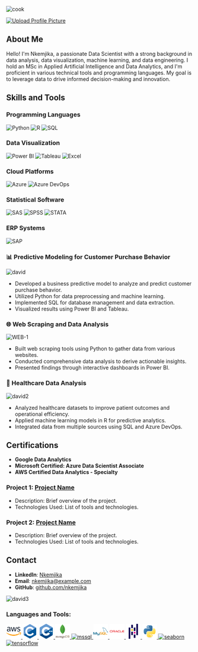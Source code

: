 

![cook](https://github.com/nkemdata/abc/assets/119932254/03a8f689-80a0-45e1-afad-974b2a73bdda)


[![Upload Profile Picture](https://img.shields.io/badge/Upload%20Profile%20Picture-blue?style=for-the-badge)](https://github.com/yourusername/yourrepository/upload/main)


## About Me
Hello! I'm Nkemjika, a passionate Data Scientist with a strong background in data analysis, data visualization, machine learning, and data engineering. I hold an MSc in Applied Artificial Intelligence and Data Analytics, and I'm proficient in various technical tools and programming languages. My goal is to leverage data to drive informed decision-making and innovation.

## Skills and Tools
### Programming Languages
![Python](https://img.shields.io/badge/Python-3776AB?style=for-the-badge&logo=python&logoColor=white)
![R](https://img.shields.io/badge/R-276DC3?style=for-the-badge&logo=r&logoColor=white)
![SQL](https://img.shields.io/badge/SQL-4479A1?style=for-the-badge&logo=postgresql&logoColor=white)

### Data Visualization
![Power BI](https://img.shields.io/badge/Power%20BI-F2C811?style=for-the-badge&logo=power%20bi&logoColor=black)
![Tableau](https://img.shields.io/badge/Tableau-E97627?style=for-the-badge&logo=tableau&logoColor=white)
![Excel](https://img.shields.io/badge/Excel-217346?style=for-the-badge&logo=microsoft%20excel&logoColor=white)

### Cloud Platforms
![Azure](https://img.shields.io/badge/Azure-0078D4?style=for-the-badge&logo=microsoft%20azure&logoColor=white)
![Azure DevOps](https://img.shields.io/badge/Azure%20DevOps-0078D4?style=for-the-badge&logo=azure%20devops&logoColor=white)

### Statistical Software
![SAS](https://img.shields.io/badge/SAS-B8385A?style=for-the-badge&logo=sas&logoColor=white)
![SPSS](https://img.shields.io/badge/SPSS-1C4E80?style=for-the-badge&logo=ibm&logoColor=white)
![STATA](https://img.shields.io/badge/STATA-1C4E80?style=for-the-badge&logo=stata&logoColor=white)

### ERP Systems
![SAP](https://img.shields.io/badge/SAP-0FAAFF?style=for-the-badge&logo=sap&logoColor=white)



### 📊 Predictive Modeling for Customer Purchase Behavior
![david](https://github.com/nkemdata/portfolio/assets/119932254/cad00b29-be74-4660-8692-594bdb356d80)
- Developed a business predictive model to analyze and predict customer purchase behavior.
- Utilized Python for data preprocessing and machine learning.
- Implemented SQL for database management and data extraction.
- Visualized results using Power BI and Tableau.

### 🌐 Web Scraping and Data Analysis
![WEB-1](https://github.com/nkemdata/portfolio/assets/119932254/a4f7d915-0229-4828-ac91-62cd32875174)
- Built web scraping tools using Python to gather data from various websites.
- Conducted comprehensive data analysis to derive actionable insights.
- Presented findings through interactive dashboards in Power BI.

### 🏥 Healthcare Data Analysis
![david2](https://github.com/nkemdata/portfolio/assets/119932254/bd83f67a-64b6-477b-b6f2-72c5d8272fed)
- Analyzed healthcare datasets to improve patient outcomes and operational efficiency.
- Applied machine learning models in R for predictive analytics.
- Integrated data from multiple sources using SQL and Azure DevOps.

## Certifications

- **Google Data Analytics**
- **Microsoft Certified: Azure Data Scientist Associate**
- **AWS Certified Data Analytics - Specialty**

### Project 1: [Project Name](link)
- Description: Brief overview of the project.
- Technologies Used: List of tools and technologies.

### Project 2: [Project Name](link)
- Description: Brief overview of the project.
- Technologies Used: List of tools and technologies.

## Contact
- **LinkedIn**: [Nkemjika](https://www.linkedin.com/in/nkemjika)
- **Email**: [nkemjika@example.com](nwanebu.nkemjikai@gmail..com)
- **GitHub**: [github.com/nkemjika](https://github.com/nkemjika)

![david3](https://github.com/nkemdata/portfolio/assets/119932254/a9689909-f7fa-44c7-982a-6de72ecd1de2)


<p align="left">
</p>

<h3 align="left">Languages and Tools:</h3>
<p align="left"> <a href="https://aws.amazon.com" target="_blank" rel="noreferrer"> <img src="https://raw.githubusercontent.com/devicons/devicon/master/icons/amazonwebservices/amazonwebservices-original-wordmark.svg" alt="aws" width="40" height="40"/> </a> <a href="https://www.cprogramming.com/" target="_blank" rel="noreferrer"> <img src="https://raw.githubusercontent.com/devicons/devicon/master/icons/c/c-original.svg" alt="c" width="40" height="40"/> </a> <a href="https://www.w3schools.com/cpp/" target="_blank" rel="noreferrer"> <img src="https://raw.githubusercontent.com/devicons/devicon/master/icons/cplusplus/cplusplus-original.svg" alt="cplusplus" width="40" height="40"/> </a> <a href="https://www.mongodb.com/" target="_blank" rel="noreferrer"> <img src="https://raw.githubusercontent.com/devicons/devicon/master/icons/mongodb/mongodb-original-wordmark.svg" alt="mongodb" width="40" height="40"/> </a> <a href="https://www.microsoft.com/en-us/sql-server" target="_blank" rel="noreferrer"> <img src="https://www.svgrepo.com/show/303229/microsoft-sql-server-logo.svg" alt="mssql" width="40" height="40"/> </a> <a href="https://www.mysql.com/" target="_blank" rel="noreferrer"> <img src="https://raw.githubusercontent.com/devicons/devicon/master/icons/mysql/mysql-original-wordmark.svg" alt="mysql" width="40" height="40"/> </a> <a href="https://www.oracle.com/" target="_blank" rel="noreferrer"> <img src="https://raw.githubusercontent.com/devicons/devicon/master/icons/oracle/oracle-original.svg" alt="oracle" width="40" height="40"/> </a> <a href="https://pandas.pydata.org/" target="_blank" rel="noreferrer"> <img src="https://raw.githubusercontent.com/devicons/devicon/2ae2a900d2f041da66e950e4d48052658d850630/icons/pandas/pandas-original.svg" alt="pandas" width="40" height="40"/> </a> <a href="https://www.python.org" target="_blank" rel="noreferrer"> <img src="https://raw.githubusercontent.com/devicons/devicon/master/icons/python/python-original.svg" alt="python" width="40" height="40"/> </a> <a href="https://seaborn.pydata.org/" target="_blank" rel="noreferrer"> <img src="https://seaborn.pydata.org/_images/logo-mark-lightbg.svg" alt="seaborn" width="40" height="40"/> </a> <a href="https://www.tensorflow.org" target="_blank" rel="noreferrer"> <img src="https://www.vectorlogo.zone/logos/tensorflow/tensorflow-icon.svg" alt="tensorflow" width="40" height="40"/> </a> </p>


